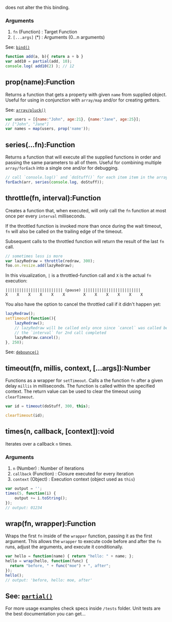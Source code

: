                                                                                                                                                                                                                                                                                                                                                                                                                                                                                                                                                                                                                                                                                                                                                                                                                                                                                                                                                                                                                                                                                                                                                                                                                                                                                                                                                                                                                                                                                                                                                                                                                                                                                                                                                                                                                                                                                                                                                                                                                                                                                                                                                                                                                                                                                                                                                                                                                                                                                                                                                                                                                                                                                                                                                                                                                                                                                                                                                                                                                                                                                                                                                                                                                                                                                                                                                                                                                                                                                                                                                                                                                                                                                                                                                                                                                                                                                                                                                                                                                                                                                                                                                                                                                                                                 does not alter the this
binding.

### Arguments

 1. `fn` (Function)    : Target Function
 2. `[...args]` (*)    : Arguments (0...n arguments)

See: [`bind()`](#bind)

```js
function add(a, b){ return a + b }
var add10 = partial(add, 10);
console.log( add10(2) ); // 12
```



## prop(name):Function

Returns a function that gets a property with given `name` from supplied object.
Useful for using in conjunction with `array/map` and/or for creating getters.

See: [`array/pluck()`](array.html#pluck)

```js
var users = [{name:"John", age:21}, {name:"Jane", age:25}];
// ["John", "Jane"]
var names = map(users, prop('name'));
```



## series(...fn):Function

Returns a function that will execute all the supplied functions in order and
passing the same parameters to all of them. Useful for combining multiple
`array/forEach` into a single one and/or for debugging.

```js
// call `console.log()` and `doStuff()` for each item item in the array
forEach(arr, series(console.log, doStuff));
```



## throttle(fn, interval):Function

Creates a function that, when executed, will only call the `fn` function at
most once per every `interval` milliseconds.

If the throttled function is invoked more than once during the wait timeout,
`fn` will also be called on the trailing edge of the timeout.

Subsequent calls to the throttled function will return the result of the last
`fn` call.

```js
// sometimes less is more
var lazyRedraw = throttle(redraw, 300);
foo.on.resize.add(lazyRedraw);
```

In this visualization, `|` is a throttled-function call and `X` is the actual
`fn` execution:

    ||||||||||||||||||||||||| (pause) |||||||||||||||||||||||||
    X    X    X    X    X    X        X    X    X    X    X    X

You also have the option to cancel the throttled call if it didn't happen yet:

```js
lazyRedraw();
setTimeout(function(){
    lazyRedraw();
    // lazyRedraw will be called only once since `cancel` was called before
    // the `interval` for 2nd call completed
    lazyRedraw.cancel();
}, 250);
```

See: [`debounce()`](#debounce)


## timeout(fn, millis, context, [...args]):Number

Functions as a wrapper for `setTimeout`. Calls a the function `fn` after a given delay `millis` in milliseconds.
The function is called within the specified context. The return value can be used to clear the timeout using `clearTimeout`.

```js
var id = timeout(doStuff, 300, this);

clearTimeout(id);
```

## times(n, callback, [context]):void

Iterates over a callback `n` times.

### Arguments

 1. `n` (Number)           : Number of iterations
 2. `callback` (Function)  : Closure executed for every iteration
 3. `context` (Object)     : Execution context (object used as `this`)

```js
var output = '';
times(5, function(i) {
    output += i.toString();
});
// output: 01234
```

## wrap(fn, wrapper):Function

Wraps the first `fn` inside of the `wrapper` function, passing it as the first argument. This allows the `wrapper` to execute code before and after the `fn` runs, adjust the arguments, and execute it conditionally.

```js
var hello = function(name) { return "hello: " + name; };
hello = wrap(hello, function(func) {
  return "before, " + func("moe") + ", after";
});
hello();
// output: 'before, hello: moe, after'
```

See: [`partial()`](#partial)
-------------------------------------------------------------------------------

For more usage examples check specs inside `/tests` folder. Unit tests are the
best documentation you can get...
